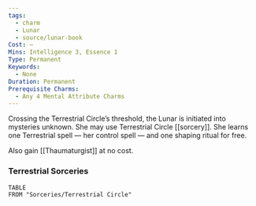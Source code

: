 ```yaml
---
tags:
  - charm
  - Lunar
  - source/lunar-book
Cost: —
Mins: Intelligence 3, Essence 1
Type: Permanent
Keywords:
  - None
Duration: Permanent
Prerequisite Charms:
  - Any 4 Mental Attribute Charms
---
```

Crossing the Terrestrial Circle’s threshold, the Lunar is initiated into mysteries unknown. She may use Terrestrial Circle [[sorcery]]. She learns one Terrestrial spell — her control spell — and one shaping ritual for free.

Also gain [[Thaumaturgist]] at no cost.

### Terrestrial Sorceries

```dataview
TABLE
FROM "Sorceries/Terrestrial Circle"
```